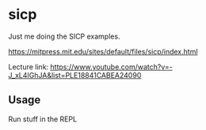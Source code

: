 # sicp

Just me doing the SICP examples.

https://mitpress.mit.edu/sites/default/files/sicp/index.html

Lecture link: https://www.youtube.com/watch?v=-J_xL4IGhJA&list=PLE18841CABEA24090

## Usage

Run stuff in the REPL
